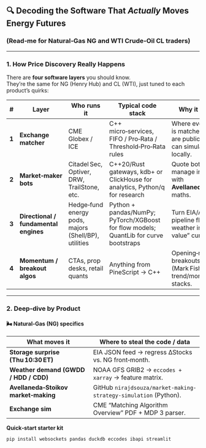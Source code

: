 ## 🔍  Decoding the Software That *Actually* Moves Energy Futures  
### (Read‑me for Natural‑Gas **NG** and WTI Crude‑Oil **CL** traders)

---

### 1.  How Price Discovery Really Happens  
There are **four software layers** you should know.  
They’re the same for NG (Henry Hub) and CL (WTI), just tuned to each product’s quirks:

| # | Layer | Who runs it | Typical code stack | Why it matters |
|---|-------|-------------|--------------------|----------------|
| **1** | **Exchange matcher** | CME Globex / ICE | C++ micro‑services, FIFO / Pro‑Rata / Threshold‑Pro‑Rata rules | Where every order is matched. Rules are public → you can simulate fills locally. |
| **2** | **Market‑maker bots** | Citadel Sec, Optiver, DRW, TrailStone, etc. | C++20/Rust gateways, kdb+ or ClickHouse for analytics, Python/q for research | Quote both sides, manage inventory with **Avellaneda‑Stoikov** maths. |
| **3** | **Directional / fundamental engines** | Hedge‑fund energy pods, majors (Shell/BP), utilities | Python + pandas/NumPy; PyTorch/XGBoost for flow models; QuantLib for curve bootstraps | Turn EIA/API stats, pipeline flows, weather into “fair value” curves. |
| **4** | **Momentum / breakout algos** | CTAs, prop desks, retail quants | Anything from PineScript → C++ | Opening‑range breakouts (Mark Fisher **ACD**), trend/momentum stacks. |

---

### 2.  Deep‑dive by Product  

#### 🌬️  **Natural‑Gas (NG) specifics**

| What moves it | Where to steal the code / data |
|---------------|--------------------------------|
| **Storage surprise (Thu 10:30 ET)** | EIA JSON feed → regress ∆Stocks vs. NG front‑month. |
| **Weather demand (GWDD / HDD / CDD)** | NOAA GFS GRIB2 → `eccodes + xarray` → feature matrix. |
| **Avellaneda‑Stoikov market‑making** | GitHub `nirajdsouza/market-making-strategy-simulation` (Python). |
| **Exchange sim** | CME “Matching Algorithm Overview” PDF + MDP 3 parser. |

**Quick‑start starter kit**

```bash
pip install websockets pandas duckdb eccodes ibapi streamlit
